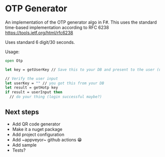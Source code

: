 # OTP Generator

An implementation of the OTP generator algo in F#.
This uses the standard time-based implementation according to RFC 6238 https://tools.ietf.org/html/rfc6238

Uses standard 6 digit/30 seconds.

Usage:

```fsharp
open Otp

let key = getUserKey // Save this to your DB and present to the user (usually done as a QR Code)

// Verify the user input
let userKey = "" // you got this from your DB
let result = getHotp key
if result = userInput then
  // do your thing (login successful maybe?)

```

## Next steps

- Add QR code generator
- Make it a nuget package
- Add project configuration
- Add ~appveyor~ github actions 😁
- Add sample
- Tests?
